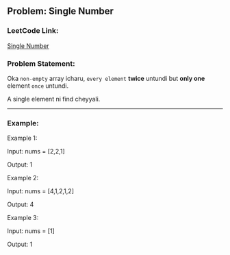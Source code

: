 ## Problem: Single Number

### LeetCode Link:
[Single Number](https://leetcode.com/problems/single-number/)

### Problem Statement:
Oka `non-empty` array icharu, `every element` **twice** untundi but **only one** element `once` untundi.

A single element ni find cheyyali.

---

### Example:

Example 1:

Input: nums = [2,2,1]

Output: 1

Example 2:

Input: nums = [4,1,2,1,2]

Output: 4

Example 3:

Input: nums = [1]

Output: 1